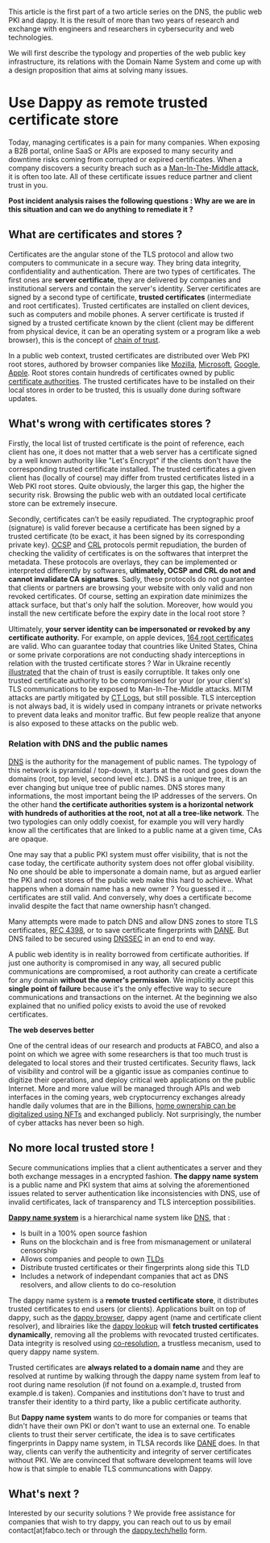 
This article is the first part of a two article series on the DNS, the public web PKI and dappy. It is the result of more than two years of research and exchange with engineers and researchers in cybersecurity and web technologies.

We will first describe the typology and properties of the web public key infrastructure, its relations with the Domain Name System and come up with a design proposition that aims at solving many issues.

# Use Dappy as remote trusted certificate store

Today, managing certificates is a pain for many companies. When exposing a B2B portal, online SaaS or APIs are exposed to many security and downtime risks coming from corrupted or expired certificates. When a company discovers a security breach such as a [Man-In-The-Middle attack](https://en.wikipedia.org/wiki/Man-in-the-middle_attack), it is often too late. All of these certificate issues reduce partner and client trust in you.

**Post incident analysis raises the following questions : Why are we are in this situation and can we do anything to remediate it ?**

## What are certificates and stores ?

Certificates are the angular stone of the TLS protocol and allow two computers to communicate in a secure way. They bring data integrity, confidentiality and authentication. There are two types of certificates. The first ones are **server certificate**, they are delivered by companies and institutional servers and contain the server's identity. Server certificates are signed by a second type of certificate, **trusted certificates** (intermediate and root certificates). Trusted certificates are installed on client devices, such as computers and mobile phones. A server certificate is trusted if signed by a trusted certificate known by the client (client may be different from physical device, it can be an operating system or a program like a web browser), this is the concept of [chain of trust](https://en.wikipedia.org/wiki/Chain_of_trust).

In a public web context, trusted certificates are distributed over Web PKI root stores, authored by browser companies like [Mozilla](https://wiki.mozilla.org/CA), [Microsoft](https://docs.microsoft.com/en-us/security/trusted-root/program-requirements), [Google](https://www.chromium.org/Home/chromium-security/root-ca-policy/), [Apple](https://www.apple.com/certificateauthority/ca_program.html). Root stores contain hundreds of certificates owned by public [certificate authorities](https://en.wikipedia.org/wiki/Certificate_authority). The trusted certificates have to be installed on their local stores in order to be trusted, this is usually done during software updates.

## What's wrong with certificates stores ?

Firstly, the local list of trusted certificate is the point of reference, each client has one, it does not matter that a web server has a certificate signed by a well known authority like "Let's Encrypt" if the clients don't have the corresponding trusted certificate installed. The trusted certificates a given client has (locally of course) may differ from trusted certificates listed in a Web PKI root stores. Quite obviously, the larger this gap, the higher the security risk. Browsing the public web with an outdated local certificate store can be extremely insecure.

Secondly, certificates can’t be easily repudiated. The cryptographic proof (signature) is valid forever because a certificate has been signed by a trusted certificate (to be exact, it has been signed by its corresponding private key). [OCSP](https://en.wikipedia.org/wiki/Online_Certificate_Status_Protocol) and [CRL](https://en.wikipedia.org/wiki/Certificate_revocation_list) protocols permit repudiation, the burden of checking the validity of certificates is on the softwares that interpret the metadata. These protocols are overlays, they can be implemented or interpreted differently by softwares, **ultimately, OCSP and CRL do not and cannot invalidate CA signatures**. Sadly, these protocols do not guarantee that clients or partners are browsing your website with only valid and non revoked certificates. Of course, setting an expiration date minimizes the attack surface, but that's only half the solution. Moreover, how would you install the new certificate before the expiry date in the local root store ? 

Ultimately, **your server identity can be impersonated or revoked by any certificate authority.** For example, on apple devices, [164 root certificates](https://support.apple.com/en-us/HT212140) are valid. Who can guarantee today that countries like United States, China or some private corporations are not conducting shady interceptions in relation with the trusted certificate stores ? War in Ukraine recently [illustrated](https://www.bleepingcomputer.com/news/security/russia-creates-its-own-tls-certificate-authority-to-bypass-sanctions/) that the chain of trust is easily corruptible. It takes only one trusted certificate authority to be compromised for your (or your client's) TLS communications to be exposed to Man-In-The-Middle attacks. MITM attacks are partly mitigated by [CT Logs](https://datatracker.ietf.org/doc/html/rfc6962), but still possible. TLS interception is not always bad, it is widely used in company intranets or private networks to prevent data leaks and monitor traffic. But few people realize that anyone is also exposed to these attacks on the public web. 

### Relation with DNS and the public names

[DNS](https://en.wikipedia.org/wiki/Domain_Name_System) is the authority for the management of public names. The typology of this network is pyramidal / top-down, it starts at the root and goes down the domains (root, top level, second level etc.). DNS is a unique tree, it is an ever changing but unique tree of public names. DNS stores many informations, the most important being the IP addresses of the servers. On the other hand **the certificate authorities system is a horizontal network with hundreds of authorities at the root, not at all a tree-like network**. The two typologies can only oddly coexist, for example you will very hardly know all the certificates that are linked to a public name at a given time, CAs are opaque.

One may say that a public PKI system must offer visibility, that is not the case today, the certificate authority system does not offer global visibility. No one should be able to impersonate a domain name, but as argued earlier the PKI and root stores of the public web make this hard to achieve. What happens when a domain name has a new owner ? You guessed it … certificates are still valid. And conversely, why does a certificate become invalid despite the fact that name ownership hasn’t changed.

Many attempts were made to patch DNS and allow DNS zones to store TLS certificates, [RFC 4398](https://www.rfc-editor.org/rfc/rfc4398), or to save certificate fingerprints with [DANE](https://datatracker.ietf.org/doc/html/rfc6698). But DNS failed to be secured using [DNSSEC](https://datatracker.ietf.org/doc/html/rfc4033) in an end to end way.

A public web identity is in reality borrowed from certificate authorities. If just one authority is compromised in any way, all secured public communications are compromised, a root authority can create a certificate for any domain **without the owner's permission**. We implicitly accept this **single point of failure** because it's the only effective way to secure communications and transactions on the internet. At the beginning we also explained that no unified policy exists to avoid the use of revoked certificates.

**The web deserves better**

One of the central ideas of our research and products at FABCO, and also a point on which we agree with some researchers is that too much trust is delegated to local stores and their trusted certificates. Security flaws, lack of visibility and control will be a gigantic issue as companies continue to digitize their operations, and deploy critical web applications on the public Internet. More and more value will be managed through APIs and web interfaces in the coming years, web cryptocurrency exchanges already handle daily volumes that are in the Billions, [home ownership can be digitalized using NFTs](https://www.forbes.com/sites/forbesbusinesscouncil/2022/02/16/nfts-and-the-future-of-commercial-real-estate/) and exchanged publicly. Not surprisingly, the number of cyber attacks has never been so high.

## No more local trusted store ! 

Secure communications implies that a client authenticates a server and they both exchange messages in a encrypted fashion. **The dappy name system** is a public name and PKI system that aims at solving the aforementioned issues related to server authentication like inconsistencies with DNS, use of invalid certificates, lack of transparency and TLS interception possibilities.

[**Dappy name system**](https://github.com/fabcotech/dappy-propositions/blob/master/01_co_resolution.MD) is a hierarchical name system like [DNS](https://en.wikipedia.org/wiki/Domain_Name_System), that :
- Is built in a 100% open source fashion
- Runs on the blockchain and is free from mismanagement or unilateral censorship
- Allows companies and people to own [TLDs](https://en.wikipedia.org/wiki/Top-level_domain)
- Distribute trusted certificates or their fingerprints along side this TLD 
- Includes a network of independant companies that act as DNS resolvers, and allow clients to do co-resolution

The dappy name system is a **remote trusted certificate store**, it distributes trusted certificates to end users (or clients). Applications built on top of dappy, such as the [dappy browser](https://github.com/fabcotech/dappy), dappy agent (name and certificate client resolver), and librairies like the [dappy lookup](https://github.com/fabcotech/dappy-lookup) will **fetch trusted certificates dynamically**, removing all the problems with revocated trusted certificates. Data integrity is resolved using [co-resolution](https://github.com/fabcotech/dappy-propositions/blob/master/01_co_resolution.MD#4-co-resolution), a trustless mecanism, used to query dappy name system.

Trusted certificates are **always related to a domain name** and they are resolved at runtime by walking through the dappy name system from leaf to root during name resolution (if not found on a.example.d, trusted from example.d is taken). Companies and institutions don't have to trust and transfer their identity to a third party, like a public certificate authority.

But **Dappy name system** wants to do more for companies or teams that didn't have their own PKI or don't want to use an external one. To enable clients to trust their server certificate, the idea is to save certificates fingerprints in Dappy name system, in TLSA records like [DANE](https://datatracker.ietf.org/doc/html/rfc7671) does. In that way, clients can verify the authenticity and integrity of server certificates without PKI. We are convinced that software development teams will love how is that simple to enable TLS communcations with Dappy.

## What's next ?

Interested by our security solutions ? We provide free assistance for companies that wish to try dappy, you can reach out to us by email contact[at]fabco.tech or through the [dappy.tech/hello](https://dappy.tech/hello) form.
